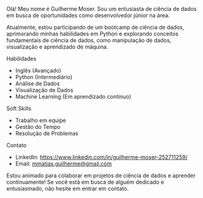 Olá! Meu nome é Guilherme Moser. Sou um entusiasta de ciência de dados em busca de oportunidades como desenvolvedor júnior na área.

Atualmente, estou participando de um bootcamp de ciência de dados, aprimorando minhas habilidades em Python e explorando conceitos fundamentais de ciência de dados, como manipulação de dados, visualização e aprendizado de máquina.

Habilidades
- Inglês (Avançado)
- Python (Intermediário)
- Análise de Dados
- Visualização de Dados
- Machine Learning (Em aprendizado contínuo)

Soft Skills
- Trabalho em equipe
- Gestão do Tempo
- Resolução de Problemas

Contato
- LinkedIn: https://www.linkedin.com/in/guilherme-moser-252711259/
- Email: mmatias.guilherme@gmail.com

Estou animado para colaborar em projetos de ciência de dados e aprender continuamente! Se você está em busca de alguém dedicado e entusiasmado, não hesite em entrar em contato.

